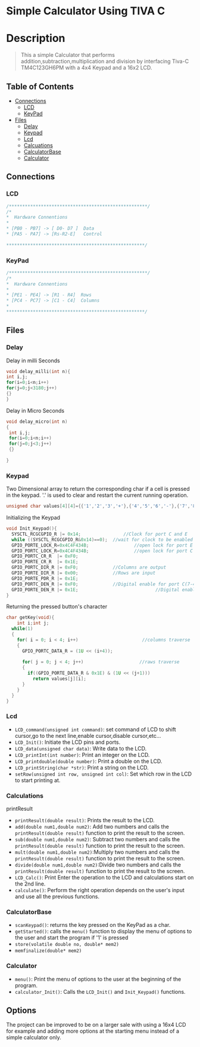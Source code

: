# Simple Calculator Using TIVA C
# Description

> This a simple Calculator that performs addition,subtraction,multiplication and division by interfacing Tiva-C TM4C123GH6PM with a 4x4 Keypad and a 16x2 LCD.

## Table of Contents

- [Connections](#connections)
  * [LCD](#lcd)
  * [KeyPad](#keypad)
- [Files](#files)
  * [Delay](#delay)
  * [Keypad](#keypad)
  * [Lcd](#lcd)
  * [Calcuations](#calculations)
  * [CalculatorBase](#calculatorbase)
  * [Calculator](#calculator)





## Connections


### LCD



```c
/****************************************************/   
/*
*  Hardware Connentions
*
* [PB0 - PB7] -> [ D0- D7 ]  Data
* [PA5 - PA7] -> [Rs-R2-E]   Control
 
****************************************************/
```


### KeyPad

```c
/****************************************************/   
/*
*  Hardware Connentions
*
* [PE1 - PE4] -> [R1 - R4]  Rows
* [PC4 - PC7] -> [C1 - C4]  Columns
*  
****************************************************/
```



## Files

### Delay

Delay in milli Seconds

```c
void delay_milli(int n){
int i,j;
for(i=0;i<n;i++)
for(j=0;j<3180;j++)
{}
}

```

Delay in Micro Seconds

```c
void delay_micro(int n)
{
 int i,j;
 for(i=0;i<n;i++)
 for(j=0;j<3;j++)
 {}
 
}

```


### Keypad

Two Dimensional array to return the corresponding char if a cell is pressed in the keypad.
'.' is used to clear and restart the current running operation.
```c
unsigned char values[4][4]={{'1','2','3','+'},{'4','5','6','-'},{'7','8','9','*'},{'.','0','=','/'}};
```
Initializing the Keypad
```c
void Init_Keypad(){
  SYSCTL_RCGCGPIO_R |= 0x14;       	 		//Clock for port C and E    
  while ((SYSCTL_RCGCGPIO_R&0x14)==0);	//wait for clock to be enabled
  GPIO_PORTE_LOCK_R=0x4C4F434B;				   	//open lock for port E
  GPIO_PORTC_LOCK_R=0x4C4F434B;		   			//open lock for port C
  GPIO_PORTC_CR_R  |= 0xF0;            
  GPIO_PORTE_CR_R  |= 0x1E;            
  GPIO_PORTC_DIR_R |= 0xF0;             //Columns are output
  GPIO_PORTE_DIR_R |= 0x00;            	//Rows are input
  GPIO_PORTE_PDR_R |= 0x1E;           
  GPIO_PORTC_DEN_R |= 0xF0;            	//Digital enable for port C(7-4)
  GPIO_PORTE_DEN_R |= 0x1E; 					      	//Digital enable for port E(7-4)
}
```
Returning the pressed button's character
```c
char getKey(void){
	int i;int j;
  while(1)
  {
    for( i = 0; i < 4; i++)                        //columns traverse
    {
      GPIO_PORTC_DATA_R = (1U << (i+4));
      
      for( j = 0; j < 4; j++)                     //raws traverse
      {
        if((GPIO_PORTE_DATA_R & 0x1E) & (1U << (j+1)))
          return values[j][i];
      }
    }	
  }
}
```
### Lcd


* `LCD_command(unsigned int command)`: set command of LCD to shift cursor,go to the next line,enable cursor,disable cursor,etc...
* `LCD_Init()`: Initiate the LCD pins and ports.
* `LCD_data(unsigned char data)`: Write data to the LCD.
* `LCD_printInt(int number)`: Print an integer on the LCD.
* `LCD_printdouble(double number)`:  Print a double on the LCD.
* `LCD_printString(char *str)`: Print a string on the LCD.
* `setRow(unsigned int row, unsigned int col)`: Set which row in the LCD to start printing at.


### Calculations
printResult
* `printResult(double result)`: Prints the result to the LCD.
* `add(double num1,double num2)`: Add two numbers and calls the `printResult(double result)` function to print the result to the screen.
* `sub(double num1,double num2)`: Subtract two numbers and calls the `printResult(double result)` function to print the result to the screen.
* `mult(double num1,double num2)`:Multiply two numbers and calls the `printResult(double result)` function to print the result to the screen.
* `divide(double num1,double num2)`:Divide two numbers and calls the `printResult(double result)` function to print the result to the screen.
* `LCD_Calc()`: Print Enter the operation to the LCD and calculations start on the 2nd line.
* `calculate()`: Perform the right operation depends on the user's input and use all the previous functions.

### CalculatorBase

* `scanKeypad()`: returns the key pressed on the KeyPad as a char.
* `getStarted()`: calls the  `menu()` function to display the menu of options to the user and start the program if '1' is pressed
* `store(volatile double no, double* mem2)`
* `memfinalize(double* mem2)`

### Calculator
* `menu()`: Print the menu of options to the user at the beginning of the program.
* `calculator_Init()`: Calls the `LCD_Init()` and `Init_Keypad()` functions.


## Options
The project can be improved to be on a larger sale with using a 16x4 LCD for example and adding more options at the starting menu instead of a simple calculator only.




 
